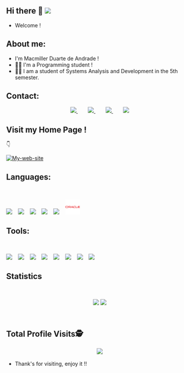 ## Hi there 👋 <img src=https://github.com/TheDudeThatCode/TheDudeThatCode/blob/master/Assets/Earth.gif width="30">

- Welcome ! 

## About me:

- I'm Macmiller Duarte de Andrade !
- :man_technologist: I'm a Programming student !
- :man_student: I am a student of Systems Analysis and Development in the 5th semester.

## Contact:

<p align="center">
 
  <a href="https://github.com/macmiller87">
       <img  src="https://img.shields.io/badge/github-%23100000.svg?&style=for-the-badge&logo=github&logoColor=white&link=https://github.com/macmiller87">
  </a>
  &nbsp;&nbsp;&nbsp;&nbsp;&nbsp;&nbsp;
 
  <a href="https://www.linkedin.com/in/macmillerduarte/">
       <img  src="https://img.shields.io/badge/-LinkedIn-blue?style=for-the-badge&logo=Linkedin&logoColor=white&link=https://www.linkedin.com/in/macmillerduarte/">
  </a>
  &nbsp;&nbsp;&nbsp;&nbsp;&nbsp;&nbsp;
 
   <a href="https://discord.gg/ATn5VmRr">
       <img  src="https://img.shields.io/badge/Discord-7289DA?style=for-the-badge&logo=discord&logoColor=white&link=https://discord.gg/ATn5VmRr">
  </a>
 &nbsp;&nbsp;&nbsp;&nbsp;&nbsp;&nbsp;
  
  <a href="mailto:macamagolf@gmail.com">
       <img  src="https://img.shields.io/badge/Gmail-D14836?style=for-the-badge&logo=gmail&logoColor=white&link=https:mailto:macamagolf@gmail.com">
  </a>
 
</p>

## Visit my Home Page !

:point_down:
<p align="center">
 
 [![My-web-site](https://img.shields.io/website-up-down-green-red/http/monip.org.svg)](https://macmiller87.github.io/My-site-presentation.github.io/)
 
</p>
 
## Languages:
&nbsp;&nbsp;

<code><img widht="30" height="40" src="https://icongr.am/devicon/javascript-original.svg?size=128&color=currentColor"></code>
&nbsp;&nbsp;
<code><img widht="30" height="40" src="https://icongr.am/devicon/nodejs-original.svg?size=128&color=currentColor"></code>
&nbsp;&nbsp;
<code><img widht="30" height="40" src="https://icongr.am/devicon/typescript-original.svg?size=128&color=currentColor"></code>
&nbsp;&nbsp;
<code><img widht="30" height="40" src="https://icongr.am/devicon/csharp-original.svg?size=128&color=currentColor"></code>
&nbsp;&nbsp;
<code><img widht="30" height="40" src="https://icongr.am/devicon/html5-original-wordmark.svg?size=128&color=currentColor"></code>
&nbsp;&nbsp;
<code><img widht="30" height="40" src="https://raw.githubusercontent.com/devicons/devicon/2ae2a900d2f041da66e950e4d48052658d850630/icons/oracle/oracle-original.svg"></code>
&nbsp;&nbsp;
## Tools:
&nbsp;&nbsp;

<code><img widht="30" height="40" src="https://icongr.am/devicon/git-original.svg?size=128&color=currentColor"></code>
&nbsp;&nbsp;
<code><img widht="30" height="40" src="https://icongr.am/devicon/github-original-wordmark.svg?size=128&color=currentColor"></code>
&nbsp;&nbsp;
<code><img widht="30" height="40" src="https://icongr.am/devicon/heroku-original-wordmark.svg?size=128&color=currentColor"></code>
&nbsp;&nbsp;
<code><img widht="30" height="30" src="https://img.shields.io/badge/Insomnia-black?style=for-the-badge&logo=insomnia&logoColor=5849BE"></code>
&nbsp;&nbsp;
<code><img widht="30" height="40" src="https://icongr.am/devicon/docker-original-wordmark.svg?size=128&color=currentColor"></code>
&nbsp;&nbsp;
<code><img widht="30" height="40" src="https://icongr.am/devicon/yarn-original-wordmark.svg?size=128&color=currentColor"></code>
&nbsp;&nbsp;
<code><img widht="30" height="40" src="https://icongr.am/devicon/npm-original-wordmark.svg?size=128&color=currentColor"></code>
&nbsp;&nbsp;
<code><img widht="30" height="40" src="https://www.vectorlogo.zone/logos/jestjsio/jestjsio-icon.svg"></code>
&nbsp;&nbsp;
## Statistics

&nbsp;&nbsp;

<p align="center"> 
<img height="166" src="https://github-readme-stats.vercel.app/api?username=macmiller87&show_icons=true&theme=dark&include_all_commits=true&count_private=true"/>
<img height="166" src="https://github-readme-stats.vercel.app/api/top-langs/?username=macmiller87&layout=compact&langs_count=7&theme=dark"/>
</p>

&nbsp;&nbsp;

## Total Profile Visits:detective:
 
 <p align="center"> 
   <img alingn="center" src="https://profile-counter.glitch.me/macmiller87/count.svg" />
 </p>

- Thank's for visiting, enjoy it !!

<!--
**macmiller87/Macmiller87** is a ✨ _special_ ✨ repository because its `README.md` (this file) appears on your GitHub profile.
-->
